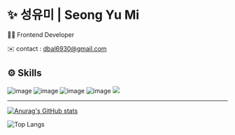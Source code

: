 
# ✨ 성유미 | Seong Yu Mi
👩‍💻 Frontend Developer

✉️ contact : dbal6930@gmail.com

## ⚙️ Skills
![image](https://user-images.githubusercontent.com/107836206/201006763-863c3f60-1456-4cb3-b7f5-ebbcac47fc0d.png)
![image](https://user-images.githubusercontent.com/107836206/201006777-e6d4621d-a761-4767-8173-6a11a2dedfca.png)
![image](https://user-images.githubusercontent.com/107836206/201006784-c396df1c-b0a2-4690-808e-474ee181f01a.png)
![image](https://user-images.githubusercontent.com/107836206/201006795-d94b1387-4447-4aaf-af5c-3260043c2d1c.png)
<img src="https://img.shields.io/badge/figma-F24E1E?style=for-the-badge&logo=figma&logoColor=white"> 


------

[![Anurag's GitHub stats](https://github-readme-stats.vercel.app/api?username=SeongYum)](https://github.com/anuraghazra/github-readme-stats)

![Top Langs](https://github-readme-stats.vercel.app/api/top-langs/?username=SeongYum&layout=compact&hide=csharp)
